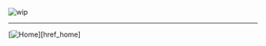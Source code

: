 ![wip](http://files.softicons.com/download/system-icons/nano-icon-set-by-freeman/png/128/Folder%20-%20Work%20in%20Progress.png)

***
[![Home][img_home]][href_home]

<!-- Definizione dei link -->
[img_home]: <http://files.softicons.com/download/toolbar-icons/soft-icons-by-lokas-software/png/48x48/0007-home.png>
